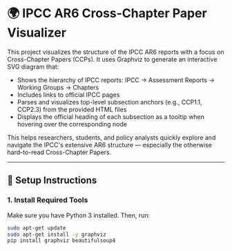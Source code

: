 # 🌍 IPCC AR6 Cross-Chapter Paper Visualizer

This project visualizes the structure of the IPCC AR6 reports with a focus on Cross-Chapter Papers (CCPs). It uses Graphviz to generate an interactive SVG diagram that:

- Shows the hierarchy of IPCC reports: IPCC → Assessment Reports → Working Groups → Chapters
- Includes links to official IPCC pages
- Parses and visualizes top-level subsection anchors (e.g., CCP1.1, CCP2.3) from the provided HTML files
- Displays the official heading of each subsection as a tooltip when hovering over the corresponding node

This helps researchers, students, and policy analysts quickly explore and navigate the IPCC's extensive AR6 structure — especially the otherwise hard-to-read Cross-Chapter Papers.

---

## 🔧 Setup Instructions

### 1. Install Required Tools

Make sure you have Python 3 installed. Then, run:

```bash
sudo apt-get update
sudo apt-get install -y graphviz
pip install graphviz beautifulsoup4
